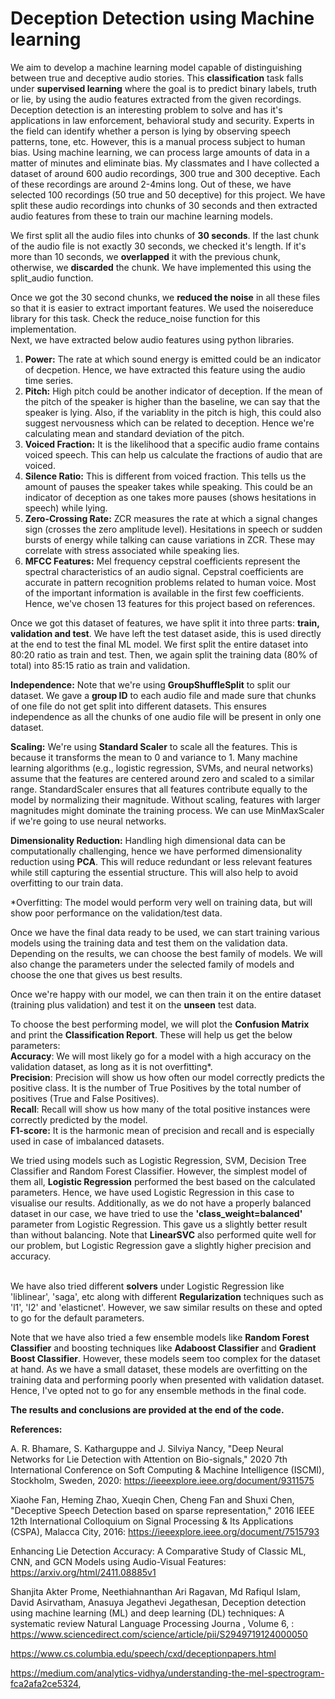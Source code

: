 # Deception Detection using Machine learning

We aim to develop a machine learning model capable of distinguishing between true and deceptive audio stories. This **classification** task falls under **supervised learning** where the goal is to predict binary labels, truth or lie, by using the audio features extracted from the given recordings.
Deception detection is an interesting problem to solve and has it's applications in law enforcement, behavioral study and security. Experts in the field can identify whether a person is lying by observing speech patterns, tone, etc. However, this is a manual process subject to human bias. Using machine learning, we can process large amounts of data in a matter of minutes and eliminate bias.
My classmates and I have collected a dataset of around 600 audio recordings, 300 true and 300 deceptive. Each of these recordings are around 2-4mins long. Out of these, we have selected 100 recordings (50 true and 50 deceptive) for this project. We have split these audio recordings into chunks of 30 seconds and then extracted audio features from these to train our machine learning models.

We first split all the audio files into chunks of **30 seconds**. If the last chunk of the audio file is not exactly 30 seconds, we checked it's length. If it's more than 10 seconds, we **overlapped** it with the previous chunk, otherwise, we **discarded** the chunk. We have implemented this using the split_audio function.

Once we got the 30 second chunks, we **reduced the noise** in all these files so that it is easier to extract important features. We used the noisereduce library for this task. Check the reduce_noise function for this implementation.
<br>Next, we have extracted below audio features using python libraries.
1. **Power:** The rate at which sound energy is emitted could be an indicator of decpetion. Hence, we have extracted this feature using the audio time series.
2. **Pitch:** High pitch could be another indicator of deception. If the mean of the pitch of the speaker is higher than the baseline, we can say that the speaker is lying. Also, if the variablity in the pitch is high, this could also suggest nervousness which can be related to deception. Hence we're calculating mean and standard deviation of the pitch.
3. **Voiced Fraction:** It is the likelihood that a specific audio frame contains voiced speech. This can help us calculate the fractions of audio that are voiced.
4. **Silence Ratio:** This is different from voiced fraction. This tells us the amount of pauses the speaker takes while speaking. This could be an indicator of deception as one takes more pauses (shows hesitations in speech) while lying. 
5. **Zero-Crossing Rate:** ZCR measures the rate at which a signal changes sign (crosses the zero amplitude level). Hesitations in speech or sudden bursts of energy while talking can cause variations in ZCR. These may correlate with stress associated while speaking lies. 
6. **MFCC Features:** Mel frequency cepstral coefficients represent the spectral characteristics of an audio signal. Cepstral coefficients are accurate in pattern recognition problems related to human voice. Most of the important information is available in the first few coefficients. Hence, we've chosen 13 features for this project based on references.

Once we got this dataset of features, we have split it into three parts: **train, validation and test**. We have left the test dataset aside, this is used directly at the end to test the final ML model.
We first split the entire dataset into 80:20 ratio as train and test. Then, we again split the training data (80% of total) into 85:15 ratio as train and validation.

**Independence:** Note that we're using **GroupShuffleSplit** to split our dataset. We gave a **group ID** to each audio file and made sure that chunks of one file do not get split into different datasets. This ensures independence as all the chunks of one audio file will be present in only one dataset.

**Scaling:** We're using **Standard Scaler** to scale all the features. This is because it transforms the mean to 0 and variance to 1. Many machine learning algorithms (e.g., logistic regression, SVMs, and neural networks) assume that the features are centered around zero and scaled to a similar range. StandardScaler ensures that all features contribute equally to the model by normalizing their magnitude. Without scaling, features with larger magnitudes might dominate the training process. We can use MinMaxScaler if we're going to use neural networks.

**Dimensionality Reduction:** Handling high dimensional data can be computationally challenging, hence we have performed dimensionality reduction using **PCA**. This will reduce redundant or less relevant features while still capturing the essential structure. This will also help to avoid overfitting to our train data.

*Overfitting: The model would perform very well on training data, but will show poor performance on the validation/test data.

Once we have the final data ready to be used, we can start training various models using the training data and test them on the validation data. Depending on the results, we can choose the best family of models. We will also change the parameters under the selected family of models and choose the one that gives us best results. 

Once we're happy with our model, we can then train it on the entire dataset (training plus validation) and test it on the **unseen** test data.

To choose the best performing model, we will plot the **Confusion Matrix** and print the **Classification Report**. These will help us get the below parameters:
<br>**Accuracy**: We will most likely go for a model with a high accuracy on the validation dataset, as long as it is not overfitting*. 
<br>**Precision**: Precision will show us how often our model correctly predicts the positive class. It is the number of True Positives by the total number of positives (True and False Positives).
<br>**Recall**: Recall will show us how many of the total positive instances were correctly predicted by the model.
<br>**F1-score:** It is the harmonic mean of precision and recall and is especially used in case of imbalanced datasets.

We tried using models such as Logistic Regression, SVM, Decision Tree Classifier and Random Forest Classifier. However, the simplest model of them all, **Logistic Regression** performed the best based on the calculated parameters. Hence, we have used Logistic Regression in this case to visualise our results. Additionally, as we do not have a properly balanced dataset in our case, we have tried to use the **'class_weight=balanced'** parameter from Logistic Regression. This gave us a slightly better result than without balancing. Note that **LinearSVC** also performed quite well for our problem, but Logistic Regression gave a slightly higher precision and accuracy.

<br> We have also tried different **solvers** under Logistic Regression like 'liblinear', 'saga', etc along with different **Regularization** techniques such as 'l1', 'l2' and 'elasticnet'. However, we saw similar results on these and opted to go for the default parameters. 

Note that we have also tried a few ensemble models like **Random Forest Classifier** and boosting techniques like **Adaboost Classifier** and **Gradient Boost Classifier**. However, these models seem too complex for the dataset at hand. As we have a small dataset, these models are overfitting on the training data and performing poorly when presented with validation dataset. Hence, I've opted not to go for any ensemble methods in the final code. 

**The results and conclusions are provided at the end of the code.**


**References:**

A. R. Bhamare, S. Katharguppe and J. Silviya Nancy, "Deep Neural Networks for Lie Detection with Attention on Bio-signals," 2020 7th International Conference on Soft Computing & Machine Intelligence (ISCMI), Stockholm, Sweden, 2020: https://ieeexplore.ieee.org/document/9311575

Xiaohe Fan, Heming Zhao, Xueqin Chen, Cheng Fan and Shuxi Chen, "Deceptive Speech Detection based on sparse representation," 2016 IEEE 12th International Colloquium on Signal Processing & Its Applications (CSPA), Malacca City, 2016: https://ieeexplore.ieee.org/document/7515793

Enhancing Lie Detection Accuracy: A Comparative Study of Classic ML, CNN, and GCN Models using Audio-Visual Features: https://arxiv.org/html/2411.08885v1

Shanjita Akter Prome, Neethiahnanthan Ari Ragavan, Md Rafiqul Islam, David Asirvatham, Anasuya Jegathevi Jegathesan, 
Deception detection using machine learning (ML) and deep learning (DL) techniques: A systematic review 
Natural Language Processing Journa ,
Volume 6,
: https://www.sciencedirect.com/science/article/pii/S2949719124000050

https://www.cs.columbia.edu/speech/cxd/deceptionpapers.html

https://medium.com/analytics-vidhya/understanding-the-mel-spectrogram-fca2afa2ce5324,
